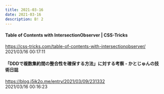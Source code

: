 ```yaml
---
title: 2021-03-16
date: 2021-03-16
description: B! 2
---
```


#### Table of Contents with IntersectionObserver | CSS-Tricks
https://css-tricks.com/table-of-contents-with-intersectionobserver/<br>
2021/03/16 00:17:11<br>


#### 「DDDで複数集約間の整合性を確保する方法」に対する考察 - かとじゅんの技術日誌
https://blog.j5ik2o.me/entry/2021/03/09/231332<br>
2021/03/16 00:16:23<br>



